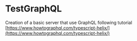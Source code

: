 # TestGraphQL
Creation of a basic server that use GraphQL following tutorial [https://www.howtographql.com/typescript-helix/](https://www.howtographql.com/typescript-helix/)
